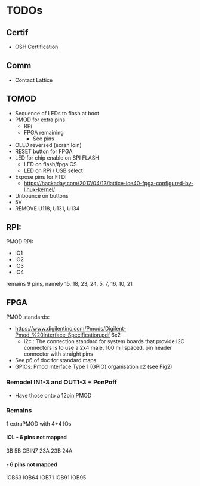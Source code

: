 # TODOs

## Certif
  * OSH Certification

## Comm
  * Contact Lattice

## TOMOD
  * Sequence of LEDs to flash at boot
  * PMOD for extra pins
    * RPi
    * FPGA remaining
      * See pins
  * OLED reversed (écran loin)
  * RESET button for FPGA
  * LED for chip enable on SPI FLASH
    * LED on flash/fpga CS
    * LED on RPi / USB select
  * Expose pins for FTDI
    * https://hackaday.com/2017/04/13/lattice-ice40-fpga-configured-by-linux-kernel/ 
  * Unbounce on buttons
  * 5V 
  * REMOVE U118, U131, U134


## RPI:

PMOD RPI:
* IO1
* IO2
* IO3
* IO4

remains 9 pins, namely 15, 18, 23, 24, 5, 7, 16, 10, 21



## FPGA

PMOD standards:
- https://www.digilentinc.com/Pmods/Digilent-Pmod_%20Interface_Specification.pdf
6x2
  - i2c : The connection standard for system boards that provide I2C connectors is to use a 2x4 male, 100 mil spaced, pin header connector with straight pins
- See p6 of doc for standard maps
- GPIOs: Pmod Interface Type 1 (GPIO) organisation x2 (see Fig2)


### Remodel IN1-3 and OUT1-3 + PonPoff
- Have those onto a 12pin PMOD

### Remains

1 extraPMOD with 4+4 IOs

#### IOL - 6 pins not mapped
3B
5B
GBIN7
23A
23B
24A

#### - 6 pins not mapped

IOB63
IOB64
IOB71
IOB91
IOB95



